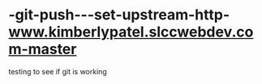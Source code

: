 # -git-push---set-upstream-http-www.kimberlypatel.slccwebdev.com-master
testing to see if git is working
